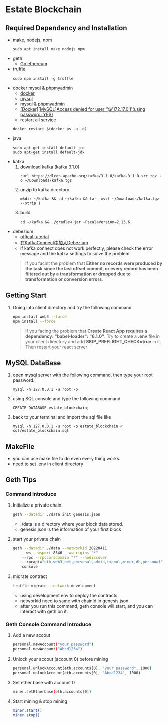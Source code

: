 # Estate Blockchain
## Required Dependency and Installation
- make, nodejs, npm
	```
	sudo apt install make nodejs npm
	```
- geth
	- [Go ethereum](https://geth.ethereum.org/docs/install-and-build/installing-geth#ubuntu-via-ppas)
- truffle
	```
	sudo npm install -g truffle
	```
- docker mysql & phpmyadmin 
	- [docker](https://docs.docker.com/engine/install/ubuntu/)
	- [mysql](https://ithelp.ithome.com.tw/articles/10272193)
	- [mysql & phpmyadmin](https://migueldoctor.medium.com/run-mysql-phpmyadmin-locally-in-3-steps-using-docker-74eb735fa1fc)
	- [[Docker][MySQL]Access denied for user ‘’@’172.17.0.1'(using password: YES)](https://medium.com/tech-learn-share/docker-mysql-access-denied-for-user-172-17-0-1-using-password-yes-c5eadad582d3)
	- restart all service
	```
	docker restart $(docker ps -a -q)
	```
- java
	```
	sudo apt-get install default-jre
	sudo apt-get install default-jdk
	```
- kafka
	1. download kafka (kafka 3.1.0)
		```
		curl https://dlcdn.apache.org/kafka/3.1.0/kafka-3.1.0-src.tgz -o ~/Downloads/kafka.tgz
		```
	2. unzip to kafka directory
		```
		mkdir ~/kafka && cd ~/kafka && tar -xvzf ~/Downloads/kafka.tgz --strip 1
		```
	3. build
		```
		cd ~/kafka && ./gradlew jar -PscalaVersion=2.13.6
		```
- debezium
	- [offical tutorial](https://debezium.io/documentation/reference/1.1/tutorial.html#starting-kafka-connect)
	- [在KafkaConnect中加入Debezium
](https://lmlakai1024.medium.com/%E5%9C%A8kafkaconnect%E4%B8%AD%E5%8A%A0%E5%85%A5debezium-efc8cdb39519)
	- if kafka connect does not work perfectly, please check the error message and the kafka settings to solve the problem
	> If you facint the problem that **Either no records were produced by the task since the last offset commit, or every record has been filtered out by a transformation or dropped due to transformation or conversion errors**. 
## Getting Start
1. Going into client directory and try the following command
	```bash
	npm install web3 --force
	npm install --force
	```
	> If you facing the problem that **Create React App requires a dependency: "babel-loader": "8.1.0"**. Try to create a **.env** file in your client directory and add **SKIP_PREFLIGHT_CHECK=true** in it. Then restart your react server

## MySQL DataBase
1. open mysql server with the following command, then type your root password.
	```
	mysql -h 127.0.0.1 -u root -p
	```
2. using SQL console and type the following command
	```
	CREATE DATABASE estate_blockchain;
	```
3. back to your terminal and import the sql file like
	```
	mysql -h 127.0.0.1 -u root -p estate_blockchain < sql/estate_blockchain.sql
	```

## MakeFile
- you can use make file to do even every thing works.
- need to set .env in client directory

## Geth Tips
### Command Introduce
1. Initialize a private chain.
	```bash
	geth --datadir ./data init genesis.json
	```
	- ./data is a directory where your block data stored.
	- genesis.json is the information of your first block

2. start your private chain
	```bash
	geth --datadir ./data --networkid 20220411 
		--ws --wsport 8546 --wsorigins "*"
		--rpc --rpccorsdomain "*" --nodiscover 
		--rpcapi="eth,web3,net,personal,admin,txpool,miner,db,personal" 
		console
	```
3. migrate contract
	```bash
	truffle migrate --network development
	```
	- using development env to deploy the contracts
	- networkid need to same with chainId in genesis.json
	- after you run this command, geth console will start, and you can interact with geth on it.
### Geth Console Command Introduce
1. Add a new accout
	```bash
	personal.newAccount("your password")
	personal.newAccount("Abcd1234")
	```
2. Unlock your accout (account 0) before mining
	```bash
	personal.unlockAccount(eth.accounts[0], "your password", 1000)
	personal.unlockAccount(eth.accounts[0], "Abcd1234", 1000)
	```
3. Set ether base with account 0
	```bash
	miner.setEtherbase(eth.accounts[0])
	```
4. Start mining & stop mining
	```bash
	miner.start()
	miner.stop()
	```
